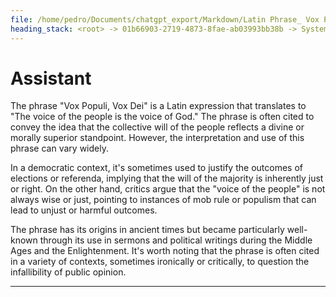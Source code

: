 ```yaml
---
file: /home/pedro/Documents/chatgpt_export/Markdown/Latin Phrase_ Vox Populi.md
heading_stack: <root> -> 01b66903-2719-4873-8fae-ab03993bb38b -> System -> 2238323d-9b16-42cb-a934-8611b400a598 -> System -> aaa2b56d-5f67-415d-aa08-2e1abc9cabb2 -> User -> c4d33d9d-b422-4b62-8b13-12ae8a1d1680 -> Assistant -> aaa29f48-eeb4-405d-8309-d44809e44e36 -> User -> d41aa249-17cc-4aca-9d76-4b8182cf3317 -> Assistant
---
```

# Assistant

The phrase "Vox Populi, Vox Dei" is a Latin expression that translates to "The voice of the people is the voice of God." The phrase is often cited to convey the idea that the collective will of the people reflects a divine or morally superior standpoint. However, the interpretation and use of this phrase can vary widely.

In a democratic context, it's sometimes used to justify the outcomes of elections or referenda, implying that the will of the majority is inherently just or right. On the other hand, critics argue that the "voice of the people" is not always wise or just, pointing to instances of mob rule or populism that can lead to unjust or harmful outcomes.

The phrase has its origins in ancient times but became particularly well-known through its use in sermons and political writings during the Middle Ages and the Enlightenment. It's worth noting that the phrase is often cited in a variety of contexts, sometimes ironically or critically, to question the infallibility of public opinion.

---
